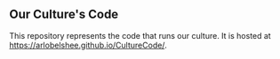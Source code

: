 ## Our Culture's Code

This repository represents the code that runs our culture. It is hosted at https://arlobelshee.github.io/CultureCode/.

